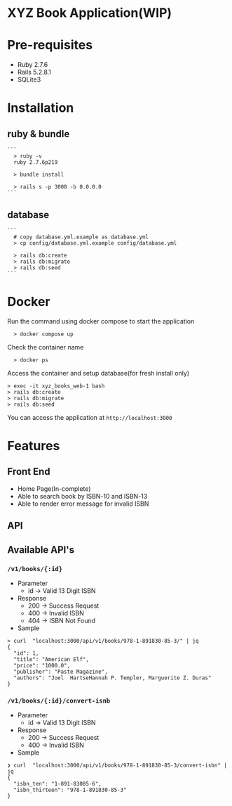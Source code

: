 # XYZ Book Application(WIP)

# Pre-requisites

- Ruby 2.7.6
- Rails 5.2.8.1
- SQLite3

# Installation

## ruby & bundle
    ```
      > ruby -v
      ruby 2.7.6p219

      > bundle install

      > rails s -p 3000 -b 0.0.0.0
    ```

## database
    ```
      # copy database.yml.example as database.yml
      > cp config/database.yml.example config/database.yml

      > rails db:create
      > rails db:migrate
      > rails db:seed
    ```

# Docker

  Run the command using docker compose to start the application
  
  ```
    > docker compose up
  ```

  Check the container name

  ```
    > docker ps
  ```

  Access the container and setup database(for fresh install only)

  ```
  > exec -it xyz_books_web-1 bash
  > rails db:create
  > rails db:migrate
  > rails db:seed
  ```

  You can access the application at `http://localhost:3000`


# Features

## Front End

 - Home Page(In-complete)
 - Able to search book by ISBN-10 and ISBN-13
 - Able to render error message for invalid ISBN

## API

## Available API's

### `/v1/books/{:id}`
  - Parameter
    - id -> Valid 13 Digit ISBN
  - Response
    - 200 -> Success Request
    - 400 -> Invalid ISBN
    - 404 -> ISBN Not Found
  - Sample
  ```
  > curl  "localhost:3000/api/v1/books/978-1-891830-85-3/" | jq
  {
    "id": 1,
    "title": "American Elf",
    "price": "1000.0",
    "publisher": "Paste Magazine",
    "authors": "Joel  HartseHannah P. Templer, Marguerite Z. Duras"
  }
  ```

### `/v1/books/{:id}/convert-isnb`
  - Parameter
    - id -> Valid 13 Digit ISBN
  - Response
    - 200 -> Success Request
    - 400 -> Invalid ISBN
  - Sample
  ```
  ❯ curl  "localhost:3000/api/v1/books/978-1-891830-85-3/convert-isbn" | jq
  {
    "isbn_ten": "1-891-83085-6",
    "isbn_thirteen": "978-1-891830-85-3"
  }
  ```
